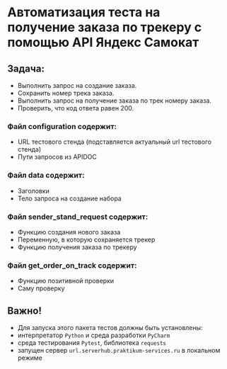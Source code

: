 # Автоматизация теста на получение заказа по трекеру с помощью API Яндекс Самокат
## Задача:
- Выполнить запрос на создание заказа.
- Сохранить номер трека заказа.
- Выполнить запрос на получение заказа по трек номеру заказа.
- Проверить, что код ответа равен 200.
### Файл configuration содержит:
- URL тестового стенда (подставляется актуальный url тестового стенда)
- Пути запросов из APIDOC
### Файл data содержит:
- Заголовки
- Тело запроса на создание набора
### Файл sender_stand_request содержит:
- Функцию создания нового заказа
- Переменную, в которую сохраняется трекер
- Функцию получения заказа по трекеру
### Файл get_order_on_track содержит:
- Функцию позитивной проверки
- Саму проверку
## Важно!
- Для запуска этого пакета тестов должны быть установлены: 
- интерпретатор `Python` и среда разработки `PyCharm`
- среда тестирования `Pytest`, библиотека `requests`
- запущен сервер `url.serverhub.praktikum-services.ru` в локальном режиме 

